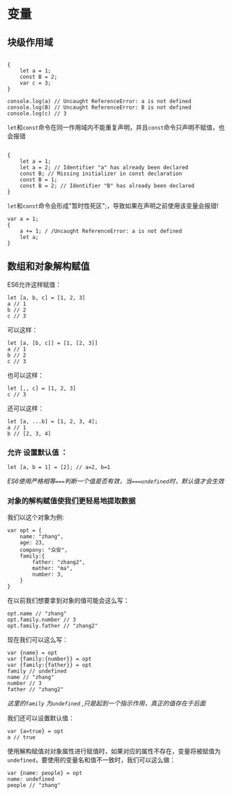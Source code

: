# 变量

## 块级作用域

```

{
    let a = 1;
    const B = 2;
    var c = 3;
}

console.log(a) // Uncaught ReferenceError: a is not defined
console.log(B) // Uncaught ReferenceError: B is not defined
console.log(c) // 3
```

`let`和`const`命令在同一作用域内不能重复声明，并且`const`命令只声明不赋值，也会报错
```

{
    let a = 1;
    let a = 2; // Identifier "a" has already been declared
    const B; // Missing initializer in const declaration
    const B = 1;
    const B = 2; // Identifier "B" has already been declared
}

```

`let`和`const`命令会形成"暂时性死区";，导致如果在声明之前使用该变量会报错!

```
var a = 1;
{
    a += 1; / /Uncaught ReferenceError: a is not defined
    let a;
}
```

## 数组和对象解构赋值

ES6允许这样赋值：

```
let [a, b, c] = [1, 2, 3]
a // 1
b // 2
c // 3
```

可以这样：

```
let [a, [b, c]] = [1, [2, 3]]
a // 1
b // 2
c // 3
```

也可以这样：

```
let [,, c] = [1, 2, 3]
c // 3
```

还可以这样：

```
let [a, ...b] = [1, 2, 3, 4];
a // 1
b // [2, 3, 4]
```

### 允许 **设置默认值** ：

```
let [a, b = 1] = [2]; // a=2, b=1
```

*ES6使用严格相等`===`判断一个值是否有效，当`===undefined`时，默认值才会生效*

### 对象的解构赋值使我们更轻易地提取数据

我们以这个对象为例:

```
var opt = {
    name: "zhang",
    age: 23,
    compony: "众安",
    family:{
        father: "zhang2",
        mather: "ma",
        number: 3,
    }
}
```

在以前我们想要拿到对象的值可能会这么写：

```
opt.name // "zhang"
opt.family.number // 3
opt.family.father // "zhang2"

```

现在我们可以这么写：

```
var {name} = opt
var {family:{number}} = opt
var {family:{father}} = opt
family // undefined
name // "zhang"
number // 3
father // "zhang2"
```

*这里的`family` 为`undefined` ,只是起到一个指示作用，真正的值存在于后面*

我们还可以设置默认值：

```
var {a=true} = opt
a // true
```

使用解构赋值对对象属性进行赋值时，如果对应的属性不存在，变量将被赋值为`undefined`，要使用的变量名和值不一致时，我们可以这么做：

```
var {name: people} = opt
name: undefined
people // "zhang"
```
